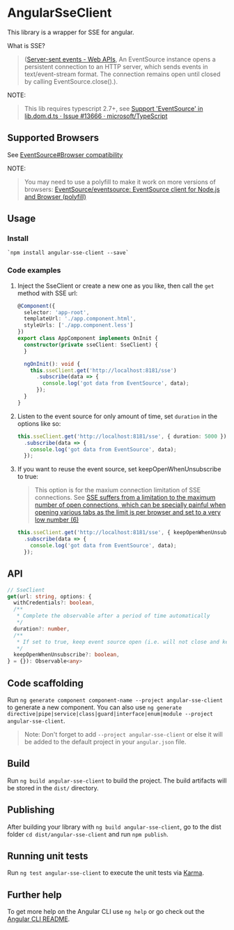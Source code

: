 # AngularSseClient

This library is a wrapper for SSE for angular.


What is SSE?

> ([Server-sent events - Web APIs](https://developer.mozilla.org/en-US/docs/Web/API/Server-sent_events), An EventSource instance opens a persistent connection to an HTTP server, which sends events in text/event-stream format. The connection remains open until closed by calling EventSource.close().).

NOTE: 
> This lib requires typescript 2.7+, see [Support 'EventSource' in lib.dom.d.ts · Issue #13666 · microsoft/TypeScript](https://github.com/Microsoft/TypeScript/issues/13666 )


## Supported Browsers

See [EventSource#Browser compatibility](https://developer.mozilla.org/en-US/docs/Web/API/EventSource#Browser_compatibility )

NOTE: 

> You may need to use a polyfill to make it work on more versions of browsers: 
[EventSource/eventsource: EventSource client for Node.js and Browser (polyfill)](https://github.com/EventSource/eventsource )


## Usage

### Install

    `npm install angular-sse-client --save`

### Code examples

1. Inject the SseClient or create a new one as you like, then call the `get` method with SSE url:

    ```ts
    @Component({
      selector: 'app-root',
      templateUrl: './app.component.html',
      styleUrls: ['./app.component.less']
    })
    export class AppComponent implements OnInit {
      constructor(private sseClient: SseClient) {
      }

      ngOnInit(): void {
        this.sseClient.get('http://localhost:8181/sse')
          .subscribe(data => {
            console.log('got data from EventSource', data);
          });
      }
    }
    ```

1. Listen to the event source for only amount of time, set `duration` in the options like so:

    ```ts
    this.sseClient.get('http://localhost:8181/sse', { duration: 5000 })
      .subscribe(data => {
        console.log('got data from EventSource', data);
      });
    ```

2. If you want to reuse the event source, set keepOpenWhenUnsubscribe to true:

    > This option is for the maxium connection limitation of SSE connections. See [SSE suffers from a limitation to the maximum number of open connections, which can be specially painful when opening various tabs as the limit is per browser and set to a very low number (6)](https://developer.mozilla.org/en-US/docs/Web/API/EventSource)

    ```ts
    this.sseClient.get('http://localhost:8181/sse', { keepOpenWhenUnsubscribe: true })
      .subscribe(data => {
        console.log('got data from EventSource', data);
      });
    ```


## API

```ts
// SseClient
get(url: string, options: {
  withCredentials?: boolean,
  /**
   * Complete the observable after a period of time automatically
   */
  duration?: number,
  /**
   * If set to true, keep event source open (i.e. will not close and keep it in a event source pool for reuse) after unsubscribing
   */
  keepOpenWhenUnsubscribe?: boolean,
} = {}): Observable<any>
```


## Code scaffolding

Run `ng generate component component-name --project angular-sse-client` to generate a new component. You can also use `ng generate directive|pipe|service|class|guard|interface|enum|module --project angular-sse-client`.
> Note: Don't forget to add `--project angular-sse-client` or else it will be added to the default project in your `angular.json` file. 

## Build

Run `ng build angular-sse-client` to build the project. The build artifacts will be stored in the `dist/` directory.

## Publishing

After building your library with `ng build angular-sse-client`, go to the dist folder `cd dist/angular-sse-client` and run `npm publish`.

## Running unit tests

Run `ng test angular-sse-client` to execute the unit tests via [Karma](https://karma-runner.github.io).

## Further help

To get more help on the Angular CLI use `ng help` or go check out the [Angular CLI README](https://github.com/angular/angular-cli/blob/master/README.md).
